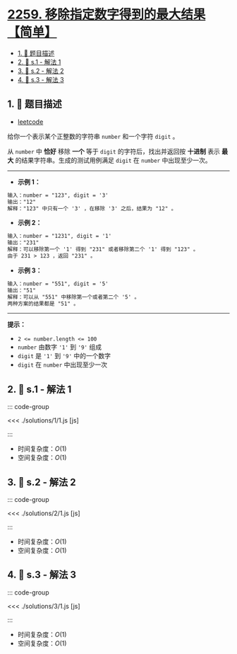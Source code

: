 # [2259. 移除指定数字得到的最大结果【简单】](https://github.com/tnotesjs/TNotes.leetcode/tree/main/notes/2259.%20%E7%A7%BB%E9%99%A4%E6%8C%87%E5%AE%9A%E6%95%B0%E5%AD%97%E5%BE%97%E5%88%B0%E7%9A%84%E6%9C%80%E5%A4%A7%E7%BB%93%E6%9E%9C%E3%80%90%E7%AE%80%E5%8D%95%E3%80%91)

<!-- region:toc -->

- [1. 📝 题目描述](#1--题目描述)
- [2. 🎯 s.1 - 解法 1](#2--s1---解法-1)
- [3. 🎯 s.2 - 解法 2](#3--s2---解法-2)
- [4. 🎯 s.3 - 解法 3](#4--s3---解法-3)

<!-- endregion:toc -->

## 1. 📝 题目描述

- [leetcode](https://leetcode.cn/problems/remove-digit-from-number-to-maximize-result/)

给你一个表示某个正整数的字符串 `number` 和一个字符 `digit` 。

从 `number` 中 **恰好** 移除 **一个** 等于 `digit` 的字符后，找出并返回按 **十进制** 表示 **最大** 的结果字符串。生成的测试用例满足 `digit` 在 `number` 中出现至少一次。

---

- **示例 1：**

```txt
输入：number = "123", digit = '3'
输出："12"
解释："123" 中只有一个 '3' ，在移除 '3' 之后，结果为 "12" 。
```

- **示例 2：**

```txt
输入：number = "1231", digit = '1'
输出："231"
解释：可以移除第一个 '1' 得到 "231" 或者移除第二个 '1' 得到 "123" 。
由于 231 > 123 ，返回 "231" 。
```

- **示例 3：**

```txt
输入：number = "551", digit = '5'
输出："51"
解释：可以从 "551" 中移除第一个或者第二个 '5' 。
两种方案的结果都是 "51" 。
```

---

**提示：**

- `2 <= number.length <= 100`
- `number` 由数字 `'1'` 到 `'9'` 组成
- `digit` 是 `'1'` 到 `'9'` 中的一个数字
- `digit` 在 `number` 中出现至少一次

## 2. 🎯 s.1 - 解法 1

::: code-group

<<< ./solutions/1/1.js [js]

:::

- 时间复杂度：$O(1)$
- 空间复杂度：$O(1)$

## 3. 🎯 s.2 - 解法 2

::: code-group

<<< ./solutions/2/1.js [js]

:::

- 时间复杂度：$O(1)$
- 空间复杂度：$O(1)$

## 4. 🎯 s.3 - 解法 3

::: code-group

<<< ./solutions/3/1.js [js]

:::

- 时间复杂度：$O(1)$
- 空间复杂度：$O(1)$
